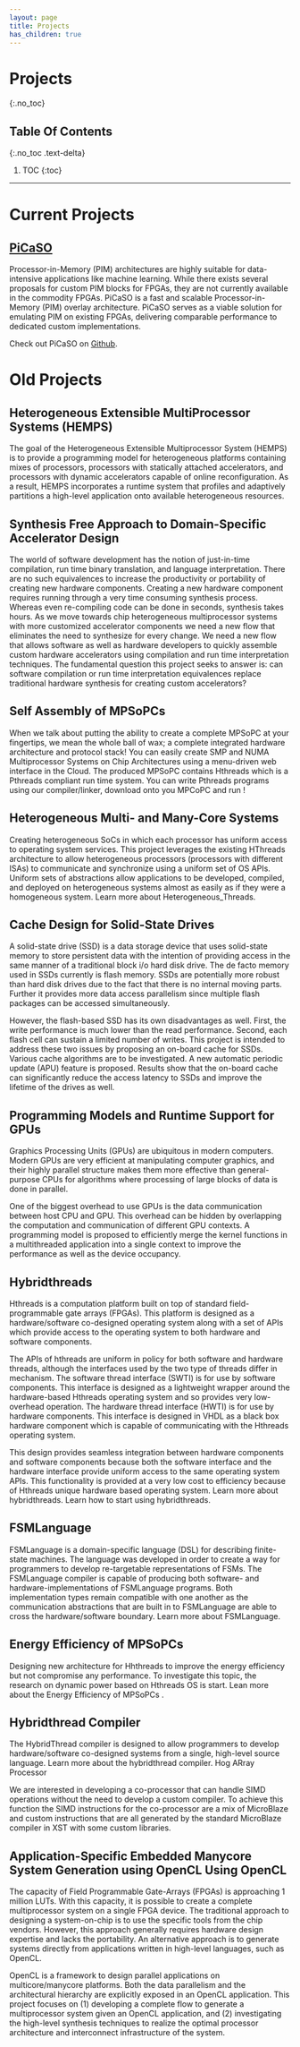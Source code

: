 ```yaml
---
layout: page
title: Projects
has_children: true
---
```


# Projects
{:.no_toc}

## Table Of Contents
{:.no_toc .text-delta}

1. TOC
{:toc}

---
# Current Projects
## [PiCaSO](picaso)
Processor-in-Memory (PIM) architectures are highly suitable for data-intensive applications like machine learning.
While there exists several proposals for custom PIM blocks for FPGAs, they are not currently available in the commodity FPGAs.
PiCaSO is a fast and scalable Processor-in-Memory (PIM) overlay architecture.
PiCaSO serves as a viable solution for emulating PIM on existing FPGAs, delivering comparable performance to dedicated custom implementations.
<br>

Check out PiCaSO on <a href="https://github.com/Arafat-Kabir/PiCaSO" target="_blank">Github</a>.

# Old Projects
## Heterogeneous Extensible MultiProcessor Systems (HEMPS)
The goal of the Heterogeneous Extensible Multiprocessor System (HEMPS) is to provide a programming model for heterogeneous platforms containing mixes of processors, processors with statically attached accelerators, and processors with dynamic accelerators capable of online reconfiguration. As a result, HEMPS incorporates a runtime system that profiles and adaptively partitions a high-level application onto available heterogeneous resources.

## Synthesis Free Approach to Domain-Specific Accelerator Design
The world of software development has the notion of just-in-time compilation, run time binary translation, and language interpretation. There are no such equivalences to increase the productivity or portability of creating new hardware components. Creating a new hardware component requires running through a very time consuming synthesis process. Whereas even re-compiling code can be done in seconds, synthesis takes hours. As we move towards chip heterogeneous multiprocessor systems with more customized accelerator components we need a new flow that eliminates the need to synthesize for every change. We need a new flow that allows software as well as hardware developers to quickly assemble custom hardware accelerators using compilation and run time interpretation techniques. The fundamental question this project seeks to answer is: can software compilation or run time interpretation equivalences replace traditional hardware synthesis for creating custom accelerators?

## Self Assembly of MPSoPCs
When we talk about putting the ability to create a complete MPSoPC at your fingertips, we mean the whole ball of wax; a complete integrated hardware architecture and protocol stack! You can easily create SMP and NUMA Multiprocessor Systems on Chip Architectures using a menu-driven web interface in the Cloud. The produced MPSoPC contains Hthreads which is a Pthreads compliant run time system. You can write Pthreads programs using our compiler/linker, download onto you MPCoPC and run !

## Heterogeneous Multi- and Many-Core Systems
Creating heterogeneous SoCs in which each processor has uniform access to operating system services. This project leverages the existing HThreads architecture to allow heterogeneous processors (processors with different ISAs) to communicate and synchronize using a uniform set of OS APIs. Uniform sets of abstractions allow applications to be developed, compiled, and deployed on heterogeneous systems almost as easily as if they were a homogeneous system. Learn more about Heterogeneous_Threads.

## Cache Design for Solid-State Drives
A solid-state drive (SSD) is a data storage device that uses solid-state memory to store persistent data with the intention of providing access in the same manner of a traditional block i/o hard disk drive. The de facto memory used in SSDs currently is flash memory. SSDs are potentially more robust than hard disk drives due to the fact that there is no internal moving parts. Further it provides more data access parallelism since multiple flash packages can be accessed simultaneously.

However, the flash-based SSD has its own disadvantages as well. First, the write performance is much lower than the read performance. Second, each flash cell can sustain a limited number of writes. This project is intended to address these two issues by proposing an on-board cache for SSDs. Various cache algorithms are to be investigated. A new automatic periodic update (APU) feature is proposed. Results show that the on-board cache can significantly reduce the access latency to SSDs and improve the lifetime of the drives as well.

## Programming Models and Runtime Support for GPUs
Graphics Processing Units (GPUs) are ubiquitous in modern computers. Modern GPUs are very efficient at manipulating computer graphics, and their highly parallel structure makes them more effective than general-purpose CPUs for algorithms where processing of large blocks of data is done in parallel.

One of the biggest overhead to use GPUs is the data communication between host CPU and GPU. This overhead can be hidden by overlapping the computation and communication of different GPU contexts. A programming model is proposed to efficiently merge the kernel functions in a multithreaded application into a single context to improve the performance as well as the device occupancy.

## Hybridthreads
Hthreads is a computation platform built on top of standard field-programmable gate arrays (FPGAs). This platform is designed as a hardware/software co-designed operating system along with a set of APIs which provide access to the operating system to both hardware and software components.

The APIs of hthreads are uniform in policy for both software and hardware threads, although the interfaces used by the two type of threads differ in mechanism. The software thread interface (SWTI) is for use by software components. This interface is designed as a lightweight wrapper around the hardware-based Hthreads operating system and so provides very low-overhead operation. The hardware thread interface (HWTI) is for use by hardware components. This interface is designed in VHDL as a black box hardware component which is capable of communicating with the Hthreads operating system.

This design provides seamless integration between hardware components and software components because both the software interface and the hardware interface provide uniform access to the same operating system APIs. This functionality is provided at a very low cost to efficiency because of Hthreads unique hardware based operating system. Learn more about hybridthreads. Learn how to start using hybridthreads.

## FSMLanguage
FSMLanguage is a domain-specific language (DSL) for describing finite-state machines. The language was developed in order to create a way for programmers to develop re-targetable representations of FSMs. The FSMLanguage compiler is capable of producing both software- and hardware-implementations of FSMLanguage programs. Both implementation types remain compatible with one another as the communication abstractions that are built in to FSMLanguage are able to cross the hardware/software boundary. Learn more about FSMLanguage.

## Energy Efficiency of MPSoPCs
Designing new architecture for Hhthreads to improve the energy efficiency but not compromise any performance. To investigate this topic, the research on dynamic power based on Hthreads OS is start. Lean more about the Energy Efficiency of MPSoPCs .

## Hybridthread Compiler
The HybridThread compiler is designed to allow programmers to develop hardware/software co-designed systems from a single, high-level source language. Learn more about the hybridthread compiler.
Hog ARray Processor

We are interested in developing a co-processor that can handle SIMD operations without the need to develop a custom compiler. To achieve this function the SIMD instructions for the co-processor are a mix of MicroBlaze and custom instructions that are all generated by the standard MicroBlaze compiler in XST with some custom libraries.

## Application-Specific Embedded Manycore System Generation using OpenCL Using OpenCL
The capacity of Field Programmable Gate-Arrays (FPGAs) is approaching 1 million LUTs. With this capacity, it is possible to create a complete multiprocessor system on a single FPGA device. The traditional approach to designing a system-on-chip is to use the specific tools from the chip vendors. However, this approach generally requires hardware design expertise and lacks the portability. An alternative approach is to generate systems directly from applications written in high-level languages, such as OpenCL.

OpenCL is a framework to design parallel applications on multicore/manycore platforms. Both the data parallelism and the architectural hierarchy are explicitly exposed in an OpenCL application. This project focuses on (1) developing a complete flow to generate a multiprocessor system given an OpenCL application, and (2) investigating the high-level synthesis techniques to realize the optimal processor architecture and interconnect infrastructure of the system. 
